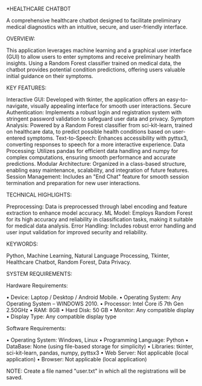 
*HEALTHCARE CHATBOT

A comprehensive healthcare chatbot designed to facilitate preliminary medical diagnostics with an intuitive, secure, and user-friendly interface.

OVERVIEW:

This application leverages machine learning and a graphical user interface (GUI) to allow users to enter symptoms and receive preliminary health insights. Using a Random Forest classifier trained on medical data, the chatbot provides potential condition predictions, offering users valuable initial guidance on their symptoms.

KEY FEATURES:

Interactive GUI: Developed with tkinter, the application offers an easy-to-navigate, visually appealing interface for smooth user interactions.
Secure Authentication: Implements a robust login and registration system with stringent password validation to safeguard user data and privacy.
Symptom Analysis: Powered by a Random Forest classifier from sci-kit-learn, trained on healthcare data, to predict possible health conditions based on user-entered symptoms.
Text-to-Speech: Enhances accessibility with pyttsx3, converting responses to speech for a more interactive experience.
Data Processing: Utilizes pandas for efficient data handling and numpy for complex computations, ensuring smooth performance and accurate predictions.
Modular Architecture: Organized in a class-based structure, enabling easy maintenance, scalability, and integration of future features.
Session Management: Includes an "End Chat" feature for smooth session termination and preparation for new user interactions.

TECHNICAL HIGHLIGHTS:

Preprocessing: Data is preprocessed through label encoding and feature extraction to enhance model accuracy.
ML Model: Employs Random Forest for its high accuracy and reliability in classification tasks, making it suitable for medical data analysis.
Error Handling: Includes robust error handling and user input validation for improved security and reliability.

KEYWORDS:

Python, Machine Learning, Natural Language Processing, Tkinter, Healthcare Chatbot, Random Forest, Data Privacy.

SYSTEM REQUIREMENTS:

Hardware Requirements:

• Device: Laptop / Desktop / Android Mobile.
•	Operating System: Any Operating System – WINDOWS 2010.
•	Processor: Intel Core i5 7th Gen 2.50GHz
•	RAM: 8GB
•	Hard Disk: 50 GB
•	Monitor: Any compatible display
•	Display Type: Any compatible display type

Software Requirements:

•	Operating System: Windows, Linux
•	Programming Language: Python
•	DataBase: None (using file-based storage for simplicity)
•	Libraries: tkinter, sci-kit-learn, pandas, numpy, pyttsx3
•	Web Server: Not applicable (local application)
•	Browser: Not applicable (local application)

NOTE:
Create a file named "user.txt" in which all the registrations will be saved.

